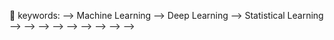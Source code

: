 👋 keywords: 
--> Machine Learning
--> Deep Learning
--> Statistical Learning
-->
-->
-->
-->
-->
-->
-->
-->
-->

